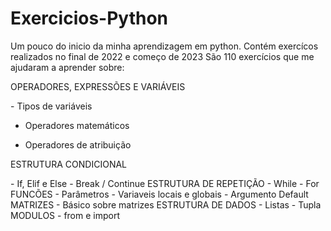 # Exercicios-Python
Um pouco do inicio da minha aprendizagem em python. Contém exercícos realizados no final de 2022 e começo de 2023
São 110 exercícios que me ajudaram a aprender sobre:

<p>OPERADORES, EXPRESSÕES E VARIÁVEIS</p>
  - Tipos de variáveis
  
  - Operadores matemáticos

  - Operadores de atribuição
<p>ESTRUTURA CONDICIONAL</p>
  - If, Elif e Else
  - Break / Continue
ESTRUTURA DE REPETIÇÃO
  - While
  - For
FUNCÕES
  - Parâmetros
  - Variaveis locais e globais
  - Argumento Default
MATRIZES
  - Básico sobre matrizes
  ESTRUTURA DE DADOS
  - Listas
  - Tupla
MODULOS
  - from e import
